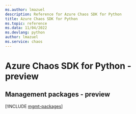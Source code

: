 ```yaml
---
ms.author: lmazuel
description: Reference for Azure Chaos SDK for Python
title: Azure Chaos SDK for Python
ms.topic: reference
ms.data: 11/04/2022
ms.devlang: python
author: lmazuel
ms.service: chaos
---
```

# Azure Chaos SDK for Python - preview

## Management packages - preview
[!INCLUDE [mgmt-packages](chaos-mgmt-index.md)]